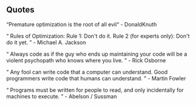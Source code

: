 ## Quotes

“Premature optimization is the root of all evil“  - DonaldKnuth

“ Rules of Optimization:
Rule 1: Don't do it.
Rule 2 (for experts only): Don't do it yet. ” - Michael A. Jackson 

“ Always code as if the guy who ends up maintaining your code will be a violent psychopath who knows where you live. ” - Rick Osborne 

“ Any fool can write code that a computer can understand. Good programmers write code that humans can understand. ” - Martin Fowler 

“ Programs must be written for people to read, and only incidentally for machines to execute. ” - Abelson / Sussman 
